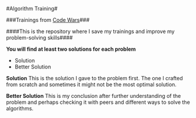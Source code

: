 #Algorithm Training#

###Trainings from [Code Wars](https://www.codewars.com/users/Alan%20Sanchez)###

####This is the repository where I save my trainings and improve my problem-solving skills####

**You will find at least two solutions for each problem**
- Solution
- Better Solution

**Solution**
This is the solution I gave to the problem first. The one I crafted from scratch and sometimes it might not be the most optimal solution.

**Better Solution**
This is my conclusion after further understanding of the problem and perhaps checking it with peers and different ways to solve the algorithms.



